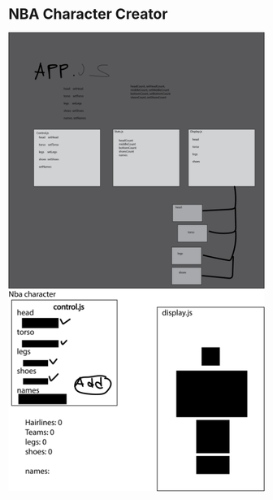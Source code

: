 # NBA Character Creator

![wireframe](public/wireframe.png)
![website](public/wireframeWebsite.png)
